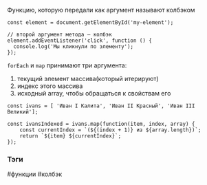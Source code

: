
Функцию, которую передали как аргумент называют колбэком

```
const element = document.getElementById('my-element');

// второй аргумент метода — колбэк
element.addEventListener('click', function () {
  console.log('Мы кликнули по элементу');
});
```


`forEach` и `map` принимают три аргумента:
1) текущий элемент массива(который итерируют)
2) индекс этого массива
3) исходный array, чтобы обращаться к свойствам его

```
const ivans = [ 'Иван I Калита', 'Иван II Красный', 'Иван III Великий']; 

const ivansIndexed = ivans.map(function(item, index, array) { 
	const currentIndex = `(${(index + 1)} из ${array.length})`; 
	return `${item} ${currentIndex}`; 
});
```


### Тэги
#функции #колбэк